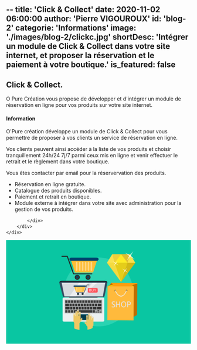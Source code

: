 --
title: 'Click & Collect'
date: 2020-11-02 06:00:00
author: 'Pierre VIGOUROUX'
id: 'blog-2'
categorie: 'Informations'
image: './images/blog-2/clickc.jpg'
shortDesc: 'Intégrer un module de Click & Collect dans votre site internet, et proposer la réservation et le paiement à votre boutique.'
is_featured: false
---

<div class="rn-blog-meta-area section-pb-xl">
    <div class="row">
        <div class="col-1 offset-1">
            <h2>Click & Collect.</h2>
            <p>O Pure Création vous propose de développer et d'intégrer un module de réservation en ligne pour vos produits sur votre site internet.</p>
        </div>
        <div class="col-2 offset-1">
            <div class="rn-blog-content">
                <h4>Information</h4>
                <p>O'Pure création développe un module de Click & Collect pour vous permettre de proposer à vos clients un service de réservation en ligne.</p>
                <p>Vos clients peuvent ainsi accéder à la liste de vos produits et choisir tranquillement 24h/24 7j/7 parmi ceux mis en ligne et venir effectuer le retrait et le règlement dans votre boutique.</p>
                <p>Vous êtes contacter par email pour la réservervation des produits.</p>
                <ul>
                    <li>Réservation en ligne gratuite.</li>
                    <li>Catalogue des produits disponibles.</li>
                    <li>Paiement et retrait en boutique.</li>
                    <li>Module externe à intégrer dans votre site avec administration pour la gestion de vos produits.</li>
                </ul>
         
            </div>
        </div>
    </div>
</div>

<div class="full-width-box">
    <img src="./images/blog-2/shop.png" alt="Click & Collect"/>
</div>



